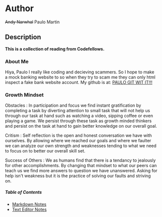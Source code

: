 # Author
~~Andy Narwhal~~ Paulo Martin

## Description
**This is a collection of reading from Codefellows.**


### About Me
Hiya, Paulo I really like coding and decieving scammers. So I hope to make a mock banking website to so when they try to scam me they can only html inspect a fake bank website account.
My github is at: [PAULO GIT WIT IT!!!](https://github.com/PauloMartin90)

### Growth Mindset

Obstacles
: In participation and focus we find instant gratification by completing a task by diverting attention to small
task that will not help us through our task at hand such as watching a video, sipping coffee or even playing a game. We persist through these task as growth minded thinkers and persist on the task at hand to gain better knowledge on our overall goal.

Critism
: Self reflection is the open and honest conversation we have with ourselves. By allowing where we reached our goals and where we faulter we can analyze our own strength and weaknesses tending to what we need to focus on to better our overall skill set.

Success of Others
: We as humans find that there is a tendancy to jealously for other accomplishments. By changing that mindset to what our peers can teach us we find more answers to question we have unanswered. Asking for help isn't weakness
but it is the practice of solving our faults and striving on. 
##### Table of Contents
* [Markdown Notes](markdown.md)
* [Text Editor Notes](text_editor.md)
